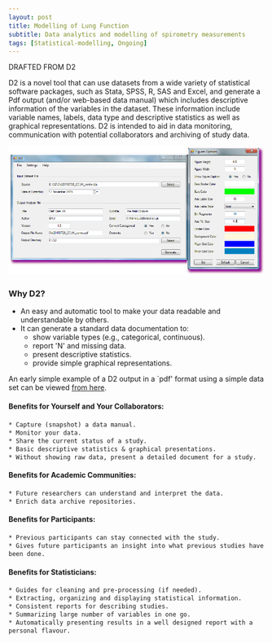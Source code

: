 ```yaml
---
layout: post
title: Modelling of Lung Function
subtitle: Data analytics and modelling of spirometry measurements
tags: [Statistical-modelling, Ongoing]
---
```

<p align="justify">
DRAFTED FROM D2

D2 is a novel tool that can use datasets from a wide variety of statistical software packages, such as Stata, SPSS, R, SAS and Excel, and generate a Pdf output (and/or web-based data manual) which includes descriptive information of the variables in the dataset. These information include variable names, labels, data type and descriptive statistics as well as graphical representations. D2 is intended to aid in data monitoring, communication with potential collaborators and archiving of study data.
</p>

![Early GUI for D2](/img/Projects/D2_GUI_Win.png)

### Why D2?

- An easy and automatic tool to make your data readable and understandable by others.
- It can generate a standard data documentation to:
	* show variable types (e.g., categorical, continuous).
	* report 'N' and missing data.
	* present descriptive statistics.
	* provide simple graphical representations.

An early simple example of a D2 output in a `pdf' format using a simple data set can be viewed <a href="/files/Projects/D2_Iris_SPSS.pdf" target="_blank">from here</a>.

#### Benefits for Yourself and Your Collaborators:

	* Capture (snapshot) a data manual.
	* Monitor your data.
	* Share the current status of a study.
	* Basic descriptive statistics & graphical presentations.
	* Without showing raw data, present a detailed document for a study.

#### Benefits for Academic Communities:

	* Future researchers can understand and interpret the data.
	* Enrich data archive repositories.

#### Benefits for Participants:

	* Previous participants can stay connected with the study.
	* Gives future participants an insight into what previous studies have been done.

#### Benefits for Statisticians:

	* Guides for cleaning and pre-processing (if needed).
	* Extracting, organizing and displaying statistical information.
	* Consistent reports for describing studies.
	* Summarizing large number of variables in one go.
	* Automatically presenting results in a well designed report with a personal flavour.
